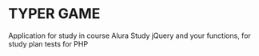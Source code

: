 # TYPER GAME

Application for study in course Alura
Study jQuery and your functions, for study plan tests for PHP
